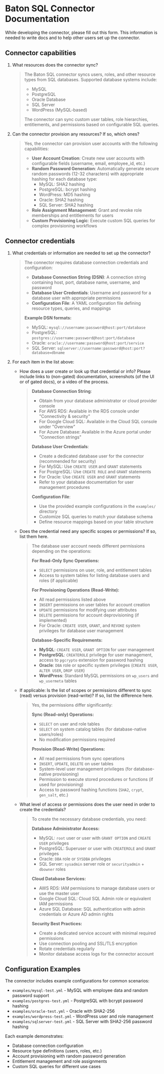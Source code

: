 # Baton SQL Connector Documentation

While developing the connector, please fill out this form. This information is needed to write docs and to help other users set up the connector.

## Connector capabilities

1. What resources does the connector sync?

   > The Baton SQL connector syncs users, roles, and other resource types from SQL databases. Supported database systems include:
   >
   > - MySQL
   > - PostgreSQL
   > - Oracle Database
   > - SQL Server
   > - WordPress (MySQL-based)
   >
   > The connector can sync custom user tables, role hierarchies, entitlements, and permissions based on configurable SQL queries.

2. Can the connector provision any resources? If so, which ones?

   > Yes, the connector can provision user accounts with the following capabilities:
   >
   > - **User Account Creation**: Create new user accounts with configurable fields (username, email, employee_id, etc.)
   > - **Random Password Generation**: Automatically generate secure random passwords (12-32 characters) with appropriate hashing for each database type:
   >   - MySQL: SHA2 hashing
   >   - PostgreSQL: bcrypt hashing
   >   - WordPress: MD5 hashing
   >   - Oracle: SHA2 hashing
   >   - SQL Server: SHA2 hashing
   > - **Role Assignment Management**: Grant and revoke role memberships and entitlements for users
   > - **Custom Provisioning Logic**: Execute custom SQL queries for complex provisioning workflows

## Connector credentials

1. What credentials or information are needed to set up the connector?

   > The connector requires database connection credentials and configuration:
   >
   > - **Database Connection String (DSN)**: A connection string containing host, port, database name, username, and password
   > - **Database User Credentials**: Username and password for a database user with appropriate permissions
   > - **Configuration File**: A YAML configuration file defining resource types, queries, and mappings
   >
   > **Example DSN formats:**
   >
   > - MySQL: `mysql://username:password@host:port/database`
   > - PostgreSQL: `postgres://username:password@host:port/database`
   > - Oracle: `oracle://username:password@host:port/service`
   > - SQL Server: `sqlserver://username:password@host:port?database=dbname`

2. For each item in the list above:

   - How does a user create or look up that credential or info? Please include links to (non-gated) documentation, screenshots (of the UI or of gated docs), or a video of the process.

     > **Database Connection String**:
     >
     > - Obtain from your database administrator or cloud provider console
     > - For AWS RDS: Available in the RDS console under "Connectivity & security"
     > - For Google Cloud SQL: Available in the Cloud SQL console under "Overview"
     > - For Azure Database: Available in the Azure portal under "Connection strings"
     >
     > **Database User Credentials**:
     >
     > - Create a dedicated database user for the connector (recommended for security)
     > - For MySQL: Use `CREATE USER` and `GRANT` statements
     > - For PostgreSQL: Use `CREATE ROLE` and `GRANT` statements
     > - For Oracle: Use `CREATE USER` and `GRANT` statements
     > - Refer to your database documentation for user management procedures
     >
     > **Configuration File**:
     >
     > - Use the provided example configurations in the `examples/` directory
     > - Customize SQL queries to match your database schema
     > - Define resource mappings based on your table structure

   - Does the credential need any specific scopes or permissions? If so, list them here.

     > The database user account needs different permissions depending on the operations:
     >
     > **For Read-Only Sync Operations:**
     >
     > - `SELECT` permissions on user, role, and entitlement tables
     > - Access to system tables for listing database users and roles (if applicable)
     >
     > **For Provisioning Operations (Read-Write):**
     >
     > - All read permissions listed above
     > - `INSERT` permissions on user tables for account creation
     > - `UPDATE` permissions for modifying user attributes
     > - `DELETE` permissions for account deprovisioning (if implemented)
     > - For Oracle: `CREATE USER`, `GRANT`, and `REVOKE` system privileges for database user management
     >
     > **Database-Specific Requirements:**
     >
     > - **MySQL**: `CREATE USER`, `GRANT OPTION` for user management
     > - **PostgreSQL**: `CREATEROLE` privilege for user management, access to `pgcrypto` extension for password hashing
     > - **Oracle**: `DBA` role or specific system privileges (`CREATE USER`, `ALTER USER`, `DROP USER`)
     > - **WordPress**: Standard MySQL permissions on `wp_users` and `wp_usermeta` tables

   - If applicable: Is the list of scopes or permissions different to sync (read) versus provision (read-write)? If so, list the difference here.

     > Yes, the permissions differ significantly:
     >
     > **Sync (Read-only) Operations:**
     >
     > - `SELECT` on user and role tables
     > - `SELECT` on system catalog tables (for database-native users/roles)
     > - No modification permissions required
     >
     > **Provision (Read-Write) Operations:**
     >
     > - All read permissions from sync operations
     > - `INSERT`, `UPDATE`, `DELETE` on user tables
     > - System-level user management privileges (for database-native provisioning)
     > - Permission to execute stored procedures or functions (if used for provisioning)
     > - Access to password hashing functions (`SHA2`, `crypt`, `gen_salt`, etc.)

   - What level of access or permissions does the user need in order to create the credentials?

     > To create the necessary database credentials, you need:
     >
     > **Database Administrator Access:**
     >
     > - MySQL: `root` user or user with `GRANT OPTION` and `CREATE USER` privileges
     > - PostgreSQL: Superuser or user with `CREATEROLE` and `GRANT` privileges
     > - Oracle: `DBA` role or `SYSDBA` privileges
     > - SQL Server: `sysadmin` server role or `securityadmin` + `dbowner` roles
     >
     > **Cloud Database Services:**
     >
     > - AWS RDS: IAM permissions to manage database users or use the master user
     > - Google Cloud SQL: Cloud SQL Admin role or equivalent IAM permissions
     > - Azure SQL Database: SQL authentication with admin credentials or Azure AD admin rights
     >
     > **Security Best Practices:**
     >
     > - Create a dedicated service account with minimal required permissions
     > - Use connection pooling and SSL/TLS encryption
     > - Rotate credentials regularly
     > - Monitor database access logs for the connector account

## Configuration Examples

The connector includes example configurations for common scenarios:

- `examples/mysql-test.yml` - MySQL with employee data and random password support
- `examples/postgres-test.yml` - PostgreSQL with bcrypt password hashing
- `examples/oracle-test.yml` - Oracle with SHA2-256
- `examples/wordpress-test.yml` - WordPress user and role management
- `examples/sqlserver-test.yml` - SQL Server with SHA2-256 password hashing

Each example demonstrates:

- Database connection configuration
- Resource type definitions (users, roles, etc.)
- Account provisioning with random password generation
- Entitlement management and role assignments
- Custom SQL queries for different use cases

